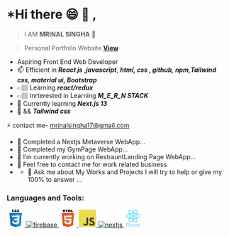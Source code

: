 # *Hi there 😄 👋 ,

> I AM **MRINAL SINGHA** 👋

> Personal Portfolio Website **[View](https://mrinalspersonalportfolio.netlify.app/)**


-  Aspiring Front End Web Developer 
-  📫 Efficient in ***React js*** ,***javascript***, ***html, css , github, npm,Tailwind css, material ui, Bootstrap***
-  👉🏽 Learning ***react/redux***
-  👉🏽 Inrterested in Learning ***M_E_R_N STACK***
- 🌱 Currently learning ***Next.js 13***
- 🌱  && ***Tailwind css*** 


 ⚡ contact me- mrinalsingha17@gmail.com
- 🔭 Completed a Nextjs Metaverse WebApp...
- 🔭 Completed my GymPage WebApp...
- 🔭 I’m currently working on  RestrauntLanding Page WebApp...
-  📱 Feel free to contact me for work related business
-  - 💬 Ask me about My Works and Projects I will try to help or give my 100% to answer ...


<h3 align="left">Languages and Tools:</h3>
<p align="left">  <a href="https://www.w3schools.com/css/" target="_blank" rel="noreferrer"> <img src="https://raw.githubusercontent.com/devicons/devicon/master/icons/css3/css3-original-wordmark.svg" alt="css3" width="40" height="40"/> </a> <a href="https://firebase.google.com/" target="_blank" rel="noreferrer"> <img src="https://www.vectorlogo.zone/logos/firebase/firebase-icon.svg" alt="firebase" width="40" height="40"/> </a> <a href="https://www.w3.org/html/" target="_blank" rel="noreferrer"> <img src="https://raw.githubusercontent.com/devicons/devicon/master/icons/html5/html5-original-wordmark.svg" alt="html5" width="40" height="40"/>  <a href="https://developer.mozilla.org/en-US/docs/Web/JavaScript" target="_blank" rel="noreferrer"> <img src="https://raw.githubusercontent.com/devicons/devicon/master/icons/javascript/javascript-original.svg" alt="javascript" width="40" height="40"/> </a> <a href="https://nextjs.org/" target="_blank" rel="noreferrer"> <img src="https://cdn.worldvectorlogo.com/logos/nextjs-2.svg" alt="nextjs" width="40" height="40"/> </a> <a href="https://reactjs.org/" target="_blank" rel="noreferrer"> <img src="https://raw.githubusercontent.com/devicons/devicon/master/icons/react/react-original-wordmark.svg" alt="react" width="40" height="40"/> </a> <a href="https://redux.js.org" target="_blank" rel="noreferrer"> 
<!--
**Mrinal-xx-Singha/Mrinal-xx-Singha** is a ✨ _special_ ✨ repository because its `README.md` (this file) appears on your GitHub profile.

Here are some ideas to get you started:

- 🔭 I’m currently working on  Mchat App...
- 🌱 I’m currently learning ...
- 👯 I’m looking to collaborate on ...
- 🤔 I’m looking for help with ...
- 💬 Ask me about ...
- 📫 How to reach me: ...
- 😄 Pronouns: ...
- ⚡ Fun fact: ...
-->
